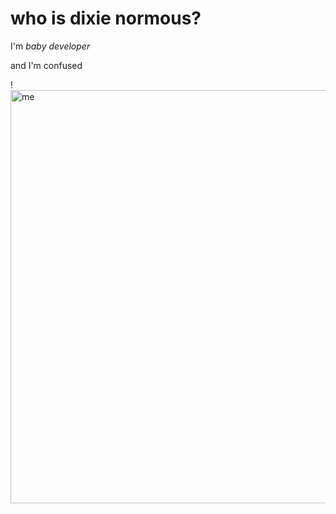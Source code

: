 # who is dixie normous?

I'm *baby developer*

and I'm confused

!<img width="661" alt="me" src="https://github.com/em1milli/em1milli/assets/173946976/f39b89f3-4048-4910-9652-d92592d8bb14">



